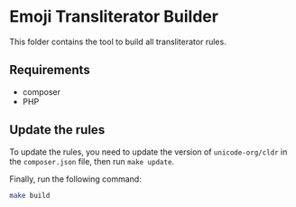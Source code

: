 # Emoji Transliterator Builder

This folder contains the tool to build all transliterator rules.

## Requirements

* composer
* PHP

## Update the rules

To update the rules, you need to update the version of `unicode-org/cldr` in the
`composer.json` file, then run `make update`.

Finally, run the following command:

```bash
make build
```
